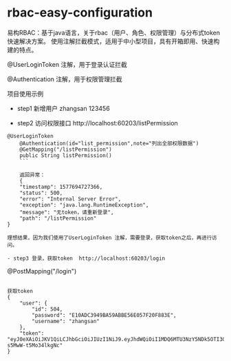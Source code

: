 # rbac-easy-configuration
易构RBAC：基于java语言，关于rbac（用户、角色、权限管理）与分布式token快速解决方案。
使用注解拦截模式，适用于中小型项目，具有开箱即用、快速构建的特点。

@UserLoginToken  注解，用于登录认证拦截

@Authentication  注解，用于权限管理拦截

项目使用示例

- step1
新增用户
zhangsan 123456

- step2
访问权限接口  http://localhost:60203/listPermission


```
@UserLoginToken
    @Authentication(id="list_permission",note="列出全部权限数据")
    @GetMapping("/listPermission")
    public String listPermission()
    ```

    返回异常：
    {
    "timestamp": 1577694727366,
    "status": 500,
    "error": "Internal Server Error",
    "exception": "java.lang.RuntimeException",
    "message": "无token，请重新登录",
    "path": "/listPermission"
}

理想结果，因为我们使用了UserLoginToken 注解，需要登录，获取token之后，再进行访问。

- step3 登录，获取token  http://localhost:60203/login

```
@PostMapping("/login")
```

获取token 
{
    "user": {
        "id": 504,
        "password": "E10ADC3949BA59ABBE56E057F20F883E",
        "username": "zhangsan"
    },
    "token": "eyJ0eXAiOiJKV1QiLCJhbGciOiJIUzI1NiJ9.eyJhdWQiOiI1MDQ6MTU3NzY5NDk5OTI3OCJ9.vj9fcTJiWvHOMTHXu61oicwcA-s5MwW-t5Mo34lkgNc"
}


